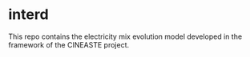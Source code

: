# interd
This repo contains the electricity mix evolution model developed in the framework of the CINEASTE project.
